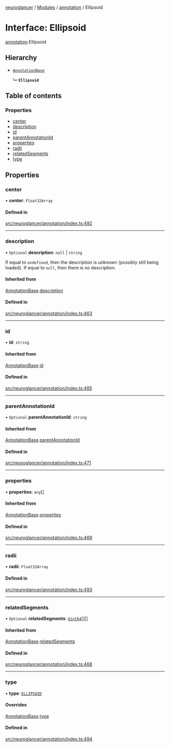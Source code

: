 [neuroglancer](../README.md) / [Modules](../modules.md) / [annotation](../modules/annotation.md) / Ellipsoid

# Interface: Ellipsoid

[annotation](../modules/annotation.md).Ellipsoid

## Hierarchy

- [`AnnotationBase`](annotation.AnnotationBase.md)

  ↳ **`Ellipsoid`**

## Table of contents

### Properties

- [center](annotation.Ellipsoid.md#center)
- [description](annotation.Ellipsoid.md#description)
- [id](annotation.Ellipsoid.md#id)
- [parentAnnotationId](annotation.Ellipsoid.md#parentannotationid)
- [properties](annotation.Ellipsoid.md#properties)
- [radii](annotation.Ellipsoid.md#radii)
- [relatedSegments](annotation.Ellipsoid.md#relatedsegments)
- [type](annotation.Ellipsoid.md#type)

## Properties

### center

• **center**: `Float32Array`

#### Defined in

[src/neuroglancer/annotation/index.ts:492](https://github.com/ActiveBrainAtlas2/neuroglancer/blob/1beb5d34/src/neuroglancer/annotation/index.ts#L492)

___

### description

• `Optional` **description**: ``null`` \| `string`

If equal to `undefined`, then the description is unknown (possibly still being loaded).  If
equal to `null`, then there is no description.

#### Inherited from

[AnnotationBase](annotation.AnnotationBase.md).[description](annotation.AnnotationBase.md#description)

#### Defined in

[src/neuroglancer/annotation/index.ts:463](https://github.com/ActiveBrainAtlas2/neuroglancer/blob/1beb5d34/src/neuroglancer/annotation/index.ts#L463)

___

### id

• **id**: `string`

#### Inherited from

[AnnotationBase](annotation.AnnotationBase.md).[id](annotation.AnnotationBase.md#id)

#### Defined in

[src/neuroglancer/annotation/index.ts:465](https://github.com/ActiveBrainAtlas2/neuroglancer/blob/1beb5d34/src/neuroglancer/annotation/index.ts#L465)

___

### parentAnnotationId

• `Optional` **parentAnnotationId**: `string`

#### Inherited from

[AnnotationBase](annotation.AnnotationBase.md).[parentAnnotationId](annotation.AnnotationBase.md#parentannotationid)

#### Defined in

[src/neuroglancer/annotation/index.ts:471](https://github.com/ActiveBrainAtlas2/neuroglancer/blob/1beb5d34/src/neuroglancer/annotation/index.ts#L471)

___

### properties

• **properties**: `any`[]

#### Inherited from

[AnnotationBase](annotation.AnnotationBase.md).[properties](annotation.AnnotationBase.md#properties)

#### Defined in

[src/neuroglancer/annotation/index.ts:469](https://github.com/ActiveBrainAtlas2/neuroglancer/blob/1beb5d34/src/neuroglancer/annotation/index.ts#L469)

___

### radii

• **radii**: `Float32Array`

#### Defined in

[src/neuroglancer/annotation/index.ts:493](https://github.com/ActiveBrainAtlas2/neuroglancer/blob/1beb5d34/src/neuroglancer/annotation/index.ts#L493)

___

### relatedSegments

• `Optional` **relatedSegments**: [`Uint64`](../classes/util_uint64.Uint64.md)[][]

#### Inherited from

[AnnotationBase](annotation.AnnotationBase.md).[relatedSegments](annotation.AnnotationBase.md#relatedsegments)

#### Defined in

[src/neuroglancer/annotation/index.ts:468](https://github.com/ActiveBrainAtlas2/neuroglancer/blob/1beb5d34/src/neuroglancer/annotation/index.ts#L468)

___

### type

• **type**: [`ELLIPSOID`](../enums/annotation.AnnotationType.md#ellipsoid)

#### Overrides

[AnnotationBase](annotation.AnnotationBase.md).[type](annotation.AnnotationBase.md#type)

#### Defined in

[src/neuroglancer/annotation/index.ts:494](https://github.com/ActiveBrainAtlas2/neuroglancer/blob/1beb5d34/src/neuroglancer/annotation/index.ts#L494)
